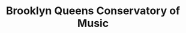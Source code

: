 ---
layout: repo
title: "Brooklyn Queens Conservatory of Music"
id: 18963
permalink: repos/18963/
---